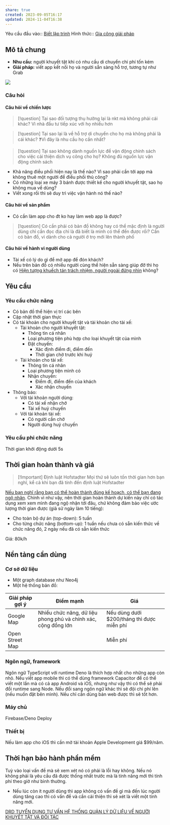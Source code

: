 ```yaml
---
share: true
created: 2023-09-05T16:17
updated: 2024-11-04T16:38
---
```

Yêu cầu đầu vào:: [Biết lập trình](../../1%20Y%C3%AAu%20c%E1%BA%A7u%20%C4%91%E1%BA%A7u%20v%C3%A0o/Theo%20ki%E1%BA%BFn%20th%E1%BB%A9c,%20k%E1%BB%B9%20n%C4%83ng/Bi%E1%BA%BFt%20l%E1%BA%ADp%20tr%C3%ACnh.md)
Hình thức:: [Gia công giải pháp](../../2%20H%C3%ACnh%20th%E1%BB%A9c/Gia%20c%C3%B4ng%20gi%E1%BA%A3i%20ph%C3%A1p.md)

## Mô tả chung
- **Nhu cầu:** người khuyết tật khi có nhu cầu di chuyển chi phí tốn kém
- **Giải pháp:** viết app kết nối họ và người sẵn sàng hỗ trợ, tương tự như Grab

![](https://upload.wikimedia.org/wikipedia/commons/0/0a/Le_Dai_Hanh_street%2C_ph%C6%B0%E1%BB%9Dng_15%2C_Qu%E1%BA%ADn_11%2C_TPHCM%2C_Vi%E1%BB%87t_Nam_-_panoramio.jpg)

### Câu hỏi
#### Câu hỏi về chiến lược
> [!question] Tại sao đối tượng thụ hưởng lại là nkt mà không phải cái khác? 
> Vì nhà đầu tư tiếp xúc với họ nhiều hơn 

> [!question] Tại sao lại là về hỗ trợ di chuyển cho họ mà không phải là cái khác?
>❓Vì đây là nhu cầu họ cần nhất?

> [!question] Tại sao không dành nguồn lực để vận động chính sách cho việc cải thiện dịch vụ công cho họ?
> Không đủ nguồn lực vận động chính sách

- Khả năng điều phối hiện nay là thế nào? Vì sao phải cần tới app mà không thuê một người để điều phối thủ công?
- Có những loại xe máy 3 bánh được thiết kế cho người khuyết tật, sao họ không mua về dùng?
- Viết xong rồi thì sẽ duy trì việc vận hành nó thế nào?

#### Câu hỏi về sản phẩm
- Có cần làm app cho đt ko hay làm web app là được?

> [!question] Có cần phải có bản đồ không hay có thể mặc định là người dùng chỉ cần đọc địa chỉ là đã biết là mình có thể đến được rồi?
> Cần có bản đồ, vì dành cho cả người ở trọ mới lên thành phố

#### Câu hỏi về hành vi người dùng
- Tài xế có lý do gì để mở app để đón khách?
- Nếu trên bản đồ có nhiều người cùng thể hiện sẵn sàng giúp đỡ thì họ có [Hiện tượng khuếch tán trách nhiệm, người ngoài đứng nhìn](Hi%E1%BB%87n%20t%C6%B0%E1%BB%A3ng%20khu%E1%BA%BFch%20t%C3%A1n%20tr%C3%A1ch%20nhi%E1%BB%87m,%20ng%C6%B0%E1%BB%9Di%20ngo%C3%A0i%20%C4%91%E1%BB%A9ng%20nh%C3%ACn.md) không?

## Yêu cầu
### Yêu cầu chức năng
- Có bản đồ thể hiện vị trí các bên
- Cập nhật thời gian thực
- Có tài khoản cho người khuyết tật và tài khoản cho tài xế:
    - Tài khoản cho người khuyết tật:
        - Thông tin cá nhân
        - Loại phương tiện phù hợp cho loại khuyết tật của mình
        - Đặt chuyến:
            - Xác định điểm đi, điểm đến
            - Thời gian chờ trước khi huỷ
    - Tài khoản cho tài xế:
        - Thông tin cá nhân
        - Loại phương tiện mình có
        - Nhận chuyến:
            - Điểm đi, điểm đến của khách
            - Xác nhận chuyến
- Thông báo:
    - Với tài khoản người dùng:
        - Có tài xế nhận chở 
        - Tài xế huỷ chuyến
    - Với tài khoản tài xế:
        - Có người cần chở
        - Người dùng huỷ chuyến

### Yêu cầu phi chức năng
Thời gian khởi động dưới 5s

## Thời gian hoàn thành và giá
> [!Important] Định luật Hofstadter
> Mọi thứ sẽ luôn tốn thời gian hơn bạn nghĩ, kể cả khi bạn đã tính đến định luật Hofstadter

[Nếu bạn nghĩ rằng bạn có thể hoàn thành đúng kế hoạch, có thể bạn đang ngộ nhận](https://doi-thoai.deno.dev/Lp.53.1). Chính vì như vậy, nên thời gian hoàn thành dự kiến này chỉ có tác dụng xem xem mình đang ngộ nhận tới đâu, chứ không đảm bảo việc ước lượng thời gian được (giả sử ngày làm 10 tiếng): 
 - Cho toàn bộ dự án (top-down): 5 tuần
 - Cho từng chức năng (bottom-up): 1 tuần nếu chưa có sẵn kiến thức về chức năng đó, 2 ngày nếu đã có sẵn kiến thức
 
 Giá: 80k/h

## Nền tảng cần dùng
### Cơ sở dữ liệu
- Một graph database như Neo4j
- Một hệ thống bản đồ:

| Giải pháp gợi ý | Điểm mạnh                                                      | Giá                                        |
| --------------- | -------------------------------------------------------------- | ------------------------------------------ |
| Google Map      | Nhiều chức năng, dữ liệu phong phú và chính xác, cộng đồng lớn | Nếu dùng dưới $200/tháng thì được miễn phí |
| Open Street Map |                                                                | Miễn phí                                   |

### Ngôn ngữ, framework
Ngôn ngữ TypeScript với runtime Deno là thích hợp nhất cho những app còn nhỏ. Nếu viết app mobile thì có thể dùng framework Capacitor để có thể viết một lần mà có cả app Android và iOS, nhưng như vậy thì có thể sẽ phải đổi runtime sang Node. Nếu đổi sang ngôn ngữ khác thì sẽ đội chi phí lên (nếu muốn đặt bên mình). Nếu chỉ cần dùng bản web được thì sẽ tốt hơn.

### Máy chủ
Firebase/Deno Deploy

### Thiết bị
Nếu làm app cho iOS thì cần mở tài khoản Apple Development giá $99/năm.

## Thời hạn bảo hành phần mềm
Tuỳ vào loại vấn đề mà sẽ xem xét nó có phải là lỗi hay không. Nếu nó không phải là yêu cầu đã được thống nhất trước mà là tính năng mới thì tính phí theo giờ như bình thường.
- Nếu lúc còn ít người dùng thì app không có vấn đề gì mà đến lúc người dùng tăng cao thì có vấn đề và cần cải thiện thì sẽ xét là viết một tính năng mới.

[DRD TUYỂN DỤNG TƯ VẤN HỆ THỐNG QUẢN LÝ DỮ LIỆU VỀ NGƯỜI KHUYẾT TẬT VÀ ĐỐI TÁC](https://www.drdvietnam.org/vi/viec-lam-tin-hoat-dong/19270-drd-tuyen-dung-tu-van-he-thong-quan-ly-du-lieu-ve-nguoi-khuyet-tat-va-doi-tac.html)